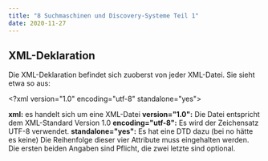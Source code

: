 ```yaml
---
title: "8 Suchmaschinen und Discovery-Systeme Teil 1"
date: 2020-11-27
---
```




## XML-Deklaration

Die XML-Deklaration befindet sich zuoberst von jeder XML-Datei. Sie sieht etwa so aus:

\<?xml version="1.0" encoding="utf-8" standalone="yes">

**xml:** es handelt sich um eine XML-Datei
**version="1.0":** Die Datei entspricht dem XML-Standard Version 1.0
**encoding="utf-8":** Es wird der Zeichensatz UTF-8 verwendet.
**standalone="yes":** Es hat eine DTD dazu (bei no hätte es keine) 
Die Reihenfolge dieser vier Attribute muss eingehalten werden. Die ersten beiden Angaben sind Pflicht, die zwei letzte sind optional.
